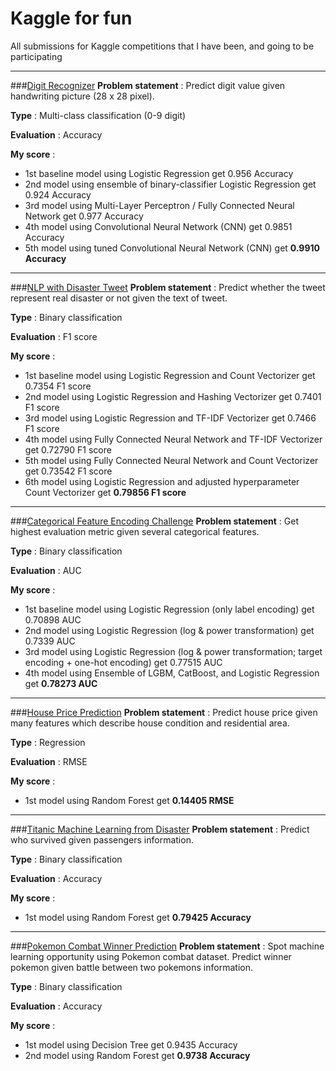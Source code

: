# Kaggle for fun
All submissions for Kaggle competitions that I have been, and going to be participating

----
###[Digit Recognizer](https://www.kaggle.com/ajisamudra/solving-mnist-using-cnn-mlp-and-stacking)
**Problem statement** : Predict digit value given handwriting picture (28 x 28 pixel).

**Type** : Multi-class classification (0-9 digit)

**Evaluation** : Accuracy

**My score** :

* 1st baseline model using Logistic Regression get 0.956 Accuracy
* 2nd model using ensemble of binary-classifier Logistic Regression get 0.924 Accuracy
* 3rd model using Multi-Layer Perceptron / Fully Connected Neural Network get 0.977 Accuracy
* 4th model using Convolutional Neural Network (CNN) get 0.9851 Accuracy
* 5th model using tuned Convolutional Neural Network (CNN) get **0.9910 Accuracy**

----
###[NLP with Disaster Tweet](https://www.kaggle.com/ajisamudra/nlp-count-tf-idf-hashing-vectorizer)
**Problem statement** : Predict whether the tweet represent real disaster or not given the text of tweet.

**Type** : Binary classification

**Evaluation** : F1 score

**My score** :

* 1st baseline model using Logistic Regression and Count Vectorizer get 0.7354 F1 score
* 2nd model using Logistic Regression and Hashing Vectorizer get 0.7401 F1 score
* 3rd model using Logistic Regression and TF-IDF Vectorizer get 0.7466 F1 score
* 4th model using Fully Connected Neural Network and TF-IDF Vectorizer get 0.72790 F1 score
* 5th model using Fully Connected Neural Network and Count Vectorizer get 0.73542 F1 score
* 6th model using Logistic Regression and adjusted hyperparameter Count Vectorizer get **0.79856 F1 score**

----
###[Categorical Feature Encoding Challenge](https://www.kaggle.com/ajisamudra/modelling-with-categorical-features)
**Problem statement** :  Get highest evaluation metric given several categorical features.

**Type** : Binary classification

**Evaluation** : AUC

**My score** :

* 1st baseline model using Logistic Regression (only label encoding) get 0.70898 AUC
* 2nd model using Logistic Regression (log & power transformation) get 0.7339 AUC
* 3rd model using Logistic Regression (log & power transformation; target encoding + one-hot encoding) get 0.77515 AUC
* 4th model using Ensemble of LGBM, CatBoost, and Logistic Regression get **0.78273 AUC**

----
###[House Price Prediction](https://www.kaggle.com/ajisamudra/house-price-prediction)
**Problem statement** : Predict house price given many features which describe house condition and residential area.

**Type** : Regression

**Evaluation** : RMSE

**My score** :

* 1st model using Random Forest get **0.14405 RMSE**

----
###[Titanic Machine Learning from Disaster](https://www.kaggle.com/ajisamudra/survivor-of-titanic-prediction)
**Problem statement** : Predict who survived given passengers information.

**Type** : Binary classification

**Evaluation** : Accuracy

**My score** :

* 1st model using Random Forest get **0.79425 Accuracy**

----
###[Pokemon Combat Winner Prediction](https://www.kaggle.com/ajisamudra/winner-in-pokemon-combat-prediction)
**Problem statement** : Spot machine learning opportunity using Pokemon combat dataset. Predict winner pokemon given battle between two pokemons information.

**Type** : Binary classification

**Evaluation** : Accuracy

**My score** :

* 1st model using Decision Tree get 0.9435 Accuracy
* 2nd model using Random Forest get **0.9738 Accuracy**